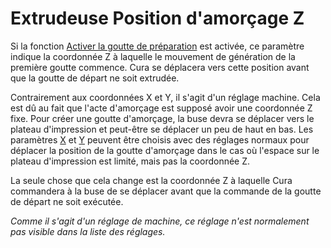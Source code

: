 Extrudeuse Position d'amorçage Z
====
Si la fonction [Activer la goutte de préparation](../platform_adhesion/prime_blob_enable.md) est activée, ce paramètre indique la coordonnée Z à laquelle le mouvement de génération de la première goutte commence. Cura se déplacera vers cette position avant que la goutte de départ ne soit extrudée.

Contrairement aux coordonnées X et Y, il s'agit d'un réglage machine. Cela est dû au fait que l'acte d'amorçage est supposé avoir une coordonnée Z fixe. Pour créer une goutte d'amorçage, la buse devra se déplacer vers le plateau d'impression et peut-être se déplacer un peu de haut en bas. Les paramètres [X](../platform_adhesion/extruder_prime_pos_x.md) et [Y](../platform_adhesion/extruder_prime_pos_y.md) peuvent être choisis avec des réglages normaux pour déplacer la position de la goutte d'amorçage dans le cas où l'espace sur le plateau d'impression est limité, mais pas la coordonnée Z.

La seule chose que cela change est la coordonnée Z à laquelle Cura commandera à la buse de se déplacer avant que la commande de la goutte de départ ne soit exécutée.

*Comme il s'agit d'un réglage de machine, ce réglage n'est normalement pas visible dans la liste des réglages.*
